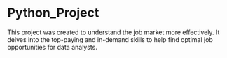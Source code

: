 # Python_Project
This project was created to understand the job market more effectively. It delves into the top-paying and in-demand skills to help find optimal job opportunities for data analysts.
